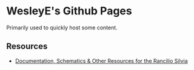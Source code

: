 # WesleyE's Github Pages

Primarily used to quickly host some content.

## Resources

- [Documentation, Schematics & Other Resources for the Rancilio Silvia](./Rancilio_Silvia/readme.md)
